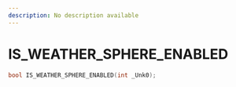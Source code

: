 ```yaml
---
description: No description available 
---
```


# IS_WEATHER_SPHERE_ENABLED

```cpp
bool IS_WEATHER_SPHERE_ENABLED(int _Unk0);
```